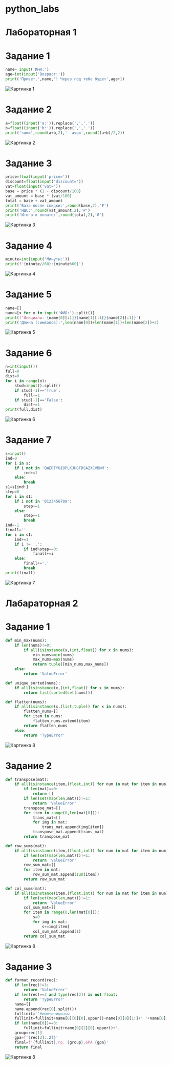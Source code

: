 # python_labs
# Лабораторная 1

# Задание 1

```python
name= input('Имя:')
age=int(input('Возраст:'))
print('Привет,',name,'! Через год тебе будет',age+1)
```
![Картинка 1](./images/lab01/01_greeting.png)

# Задание 2

```python
a=float((input('a:')).replace(',','.'))
b=float((input('b:')).replace(',','.'))
print('sum=',round(a+b,2),'  avg=',round((a+b)/2,2))
```
![Картинка 2](./images/lab01/02_sum_avg.png)

# Задание 3

```python
price=float(input('price='))
discount=float(input('discount='))
vat=float(input('vat='))
base = price * (1 - discount/100)
vat_amount = base * (vat/100)
total = base + vat_amount
print('База после скидки:',round(base,2),'₽')
print('НДС:',round(vat_amount,2),'₽')
print('Итого к оплате:',round(total,2),'₽')
```
![Картинка 3](./images/lab01/03_discount_vat.png)

# Задание 4

```python
minute=int(input('Минуты:'))
print(f'{minute//60}:{minute%60}')
```
![Картинка 4](./images/lab01/04_minutes_to_hhmm.png)

# Задание 5

```python
name=[]
name=[x for x in input('ФИО:').split()]
print(f'Инициалы: {name[0][:1]}{name[1][:1]}{name[2][:1]}')
print('Длина (символов):',len(name[0])+len(name[1])+len(name[2])+2)
```
![Картинка 5](./images/lab01/05_initials_and_len.png)

# Задание 6

```python
n=int(input())
full=0
dist=0
for i in range(n):
    stud=input().split()
    if stud[-1]=='True':
        full+=1
    if stud[-1]=='False':
        dist+=1
print(full,dist)
```
![Картинка 6](./images/lab01/06.png)

# Задание 7

```python
s=input()
ind=0
for i in s:
    if i not in 'QWERTYUIOPLKJHGFDSAZXCVBNM':
        ind+=1
    else:
        break
s1=s[ind:]
step=0
for i in s1:
    if i not in '0123456789':
        step+=1
    else:
        step+=1
        break
ind=-1
finall=''
for i in s1:
    ind+=1
    if i != '.':
        if ind%step==0:
            finall+=i
    else:
        finall+='.'
        break
print(finall)
```
![Картинка 7](./images/lab01/07.png)

# Лабараторная 2

# Задание 1

```python
def min_max(nums):
    if len(nums)!=0:
        if all(isinstance(x,(int,float)) for x in nums):
            min_nums=min(nums)
            max_nums=max(nums)
            return tuple([min_nums,max_nums])
    else:
        return 'ValueError'

def unique_sorted(nums):
    if all(isinstance(x,(int,float)) for x in nums):
        return list(sorted(set(nums)))

def flatten(nums):
    if all(isinstance(x,(list,tuple)) for x in nums):
        flatten_nums=[]
        for item in nums:
            flatten_nums.extend(item)
        return flatten_nums
    else:
        return 'TypeError'
```
![Картинка 8](./images/lab02/arrays.png)

# Задание 2

```python
def transpose(mat):
    if all(isinstance(item,(float,int)) for num in mat for item in num):
        if len(mat)==0:
            return []
        if len(set(map(len,mat)))!=1:
            return 'ValueError'
        transpose_mat=[]
        for item in range(0,len(mat[0])):
            trans_mat=[]
            for img in mat:
                trans_mat.append(img[item])
            transpose_mat.append(trans_mat)
        return transpose_mat

def row_sums(mat):
    if all(isinstance(item,(float,int)) for num in mat for item in num):
        if len(set(map(len,mat)))!=1:
            return 'ValueError'
        row_sum_mat=[]
        for item in mat:
            row_sum_mat.append(sum(item))
        return row_sum_mat

def col_sums(mat):
    if all(isinstance(item,(float,int)) for num in mat for item in num):
        if len(set(map(len,mat)))!=1:
            return 'ValueError'
        col_sum_mat=[]
        for item in range(0,len(mat[0])):
            s=0
            for img in mat:
                s+=img[item]
            col_sum_mat.append(s)
        return col_sum_mat
```
![Картинка 8](./images/lab02/matrix.png)

# Задание 3

```python
def format_record(rec):
    if len(rec)!=3:
        return 'ValueError'
    if len(rec)==3 and type(rec[2]) is not float:
        return 'TypeError'
    name=[]
    name.append(rec[0].split())
    fullinit=''#имя+инициалы
    fullinit=fullinit+name[0][0][0].upper()+name[0][0][1:]+' '+name[0][1][0].upper()+'.'
    if len(name[0])==3:
        fullinit=fullinit+name[0][2][0].upper()+'.'
    group=rec[1]
    gpa=f'{rec[2]:.2f}'
    final=f'{fullinit},гр. {group},GPA {gpa}'
    return final
```
![Картинка 8](./images/lab02/tuples.png)

